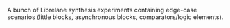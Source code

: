 A bunch of Librelane synthesis experiments containing edge-case scenarios (little blocks,
asynchronous blocks, comparators/logic elements).
